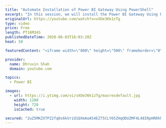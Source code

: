```yaml
---
title: "Automate Installation of Power BI Gateway Using PowerShell"
excerpt: "In this session, we will install the Power BI Gateway Using PowerShell. Here we will talk about how we can automate Gateway installation using PowerShell.  The Process is very simple and easy. • First, we need to install Windows PowerShell 7.0  • After that, we need to download and Install the Gateway"
originalUrl: https://youtube.com/watch?v=vXOe36k1zTg
type: video
price: Free
length: PT16M34S
publishedDateTime: 2020-06-03T16:03:20Z
heat: 50

featuredContent: "<iframe width=\"800\" height=\"500\" frameborder=\"0\" src=\"https://www.youtube.com/embed/vXOe36k1zTg\" allow=\"accelerometer; autoplay; encrypted-media; gyroscope; picture-in-picture\" allowfullscreen></iframe>"

provider:
  name: Dhruvin Shah
  domain: youtube.com

topics:
  - Power BI

images:
  - url: https://i.ytimg.com/vi/vXOe36k1zTg/maxresdefault.jpg
    width: 1280
    height: 720
    isCached: true

secured: "2uZ5MKZXTPZ2fq0s6kVriU1QXmAoA54EZ75CLY65ZHqODUZMF4L48IRpHR0hkmxmPHQ3lBwLbiFr7LFcE+EQiF/EfuIEZOAv5DjmTWBBrJmjotyhblyLbFZJLQ+bgKVd7u5QxGuRV6T7I5ez+P/zAP/5YePiLND94ZuIPFjmqyxmR49l8xq3ZwhkE5vKz2qY7AVqGNOlNf2JAWm5qhYFpE5NQZ0Yqvj4jpYEQFe2fmj8C4q8eQIswUoqo4Bot+Goz++mgl9imDLfz8ppj+G3Bd3zuSbJPWh4qW/dsoX50ikHC81q8W9AA+xUUJRZD6zY1caPpok5DYpeztdRY3FJI/f52g0oyED3VkjeFOZdMtCi/dsDyS0RQfvgWGHpH7vWkmutZZEFKh4xT9S1CpMWFjX7gMn23pt/FvgR8G7rTZo=;uwQelRt3wFI2YlfZ5E9RDA=="
---
```


